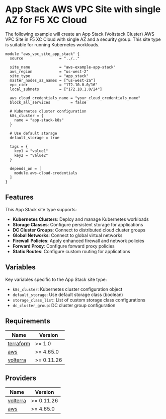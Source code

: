 # App Stack AWS VPC Site with single AZ for F5 XC Cloud

The following example will create an App Stack (Voltstack Cluster) AWS VPC Site in F5 XC Cloud with single AZ and a security group. This site type is suitable for running Kubernetes workloads.

```hcl
module "aws_vpc_site_app_stack" {
  source                = "../.."

  site_name             = "aws-example-app-stack"
  aws_region            = "us-west-2"
  site_type             = "app_stack"
  master_nodes_az_names = ["us-west-2a"]
  vpc_cidr              = "172.10.0.0/16"
  local_subnets         = ["172.10.1.0/24"]

  aws_cloud_credentials_name = "your_cloud_credentials_name"
  block_all_services         = false

  # Kubernetes cluster configuration
  k8s_cluster = {
    name = "app-stack-k8s"
  }

  # Use default storage
  default_storage = true

  tags = {
    key1 = "value1"
    key2 = "value2"
  }

  depends_on = [ 
    module.aws-cloud-credentials
  ]
}
```

## Features

This App Stack site type supports:

- **Kubernetes Clusters**: Deploy and manage Kubernetes workloads
- **Storage Classes**: Configure persistent storage for applications  
- **DC Cluster Groups**: Connect to distributed cloud cluster groups
- **Global Networks**: Connect to global virtual networks
- **Firewall Policies**: Apply enhanced firewall and network policies
- **Forward Proxy**: Configure forward proxy policies
- **Static Routes**: Configure custom routing for applications

## Variables

Key variables specific to the App Stack site type:

- `k8s_cluster`: Kubernetes cluster configuration object
- `default_storage`: Use default storage class (boolean)
- `storage_class_list`: List of custom storage class configurations
- `dc_cluster_group`: DC cluster group configuration

## Requirements

| Name                                                                      | Version    |
| ------------------------------------------------------------------------- | ---------- |
| <a name="requirement_terraform"></a> [terraform](#requirement\_terraform) | >= 1.0     |
| <a name="requirement_aws"></a> [aws](#requirement\_aws)                   | >= 4.65.0  |
| <a name="requirement_volterra"></a> [volterra](#requirement\_volterra)    | >= 0.11.26 |

## Providers

| Name                                                             | Version    |
| ---------------------------------------------------------------- | ---------- |
| <a name="provider_volterra"></a> [volterra](#provider\_volterra) | >= 0.11.26 |
| <a name="provider_aws"></a> [aws](#provider\_aws)                | >= 4.65.0  |
